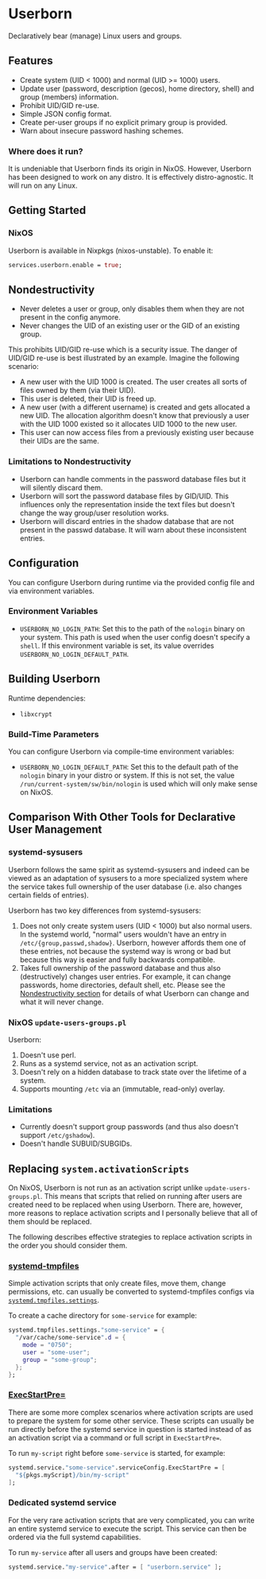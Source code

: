 # Userborn

Declaratively bear (manage) Linux users and groups.

## Features

- Create system (UID < 1000) and normal (UID >= 1000) users.
- Update user (password, description (gecos), home directory,
  shell) and group (members) information.
- Prohibit UID/GID re-use.
- Simple JSON config format.
- Create per-user groups if no explicit primary group is provided.
- Warn about insecure password hashing schemes.

### Where does it run?

It is undeniable that Userborn finds its origin in NixOS. However, Userborn
has been designed to work on any distro. It is effectively distro-agnostic. It
will run on any Linux.

## Getting Started

### NixOS

Userborn is available in Nixpkgs (nixos-unstable). To enable it:

```nix
services.userborn.enable = true;
```

## Nondestructivity

- Never deletes a user or group, only disables them when they are not present
  in the config anymore.
- Never changes the UID of an existing user or the GID of an existing group.

This prohibits UID/GID re-use which is a security issue. The danger of UID/GID
re-use is best illustrated by an example. Imagine the following scenario:

- A new user with the UID 1000 is created. The user creates all sorts of files
  owned by them (via their UID).
- This user is deleted, their UID is freed up.
- A new user (with a different username) is created and gets allocated a new
  UID. The allocation algorithm doesn't know that previously a user with the
  UID 1000 existed so it allocates UID 1000 to the new user.
- This user can now access files from a previously existing user because their
  UIDs are the same.

### Limitations to Nondestructivity

- Userborn can handle comments in the password database files but it will
  silently discard them.
- Userborn will sort the password database files by GID/UID. This influences
  only the representation inside the text files but doesn't change the way
  group/user resolution works.
- Userborn will discard entries in the shadow database that are not present in
  the passwd database. It will warn about these inconsistent entries.

## Configuration

You can configure Userborn during runtime via the provided config file and via
environment variables.

### Environment Variables

- `USERBORN_NO_LOGIN_PATH`: Set this to the path of the `nologin` binary on
  your system. This path is used when the user config doesn't specify a
  `shell`. If this environment variable is set, its value overrides
  `USERBORN_NO_LOGIN_DEFAULT_PATH`.

## Building Userborn

Runtime dependencies:

- `libxcrypt`

### Build-Time Parameters

You can configure Userborn via compile-time environment variables:

- `USERBORN_NO_LOGIN_DEFAULT_PATH`: Set this to the default path of the
  `nologin` binary in your distro or system. If this is not set, the value
  `/run/current-system/sw/bin/nologin` is used which will only make sense on
  NixOS.

## Comparison With Other Tools for Declarative User Management

### systemd-sysusers

Userborn follows the same spirit as systemd-sysusers and indeed can be viewed
as an adaptation of sysusers to a more specialized system where the service
takes full ownership of the user database (i.e. also changes certain fields of
entries).

Userborn has two key differences from systemd-sysusers:

1. Does not only create system users (UID < 1000) but also normal users. In the
   systemd world, "normal" users wouldn't have an entry in
   `/etc/{group,passwd,shadow}`. Userborn, however affords them one of these
   entries, not because the systemd way is wrong or bad but because this way is
   easier and fully backwards compatible.
2. Takes full ownership of the password database and thus also (destructively)
   changes user entries. For example, it can change passwords, home
   directories, default shell, etc. Please see the [Nondestructivity
   section](#Nondestructivity) for details of what Userborn can change and what it
   will never change.

### NixOS `update-users-groups.pl`

Userborn:

1. Doesn't use perl.
2. Runs as a systemd service, not as an activation script.
3. Doesn't rely on a hidden database to track state over the lifetime of a
   system.
4. Supports mounting `/etc` via an (immutable, read-only) overlay.

### Limitations

- Currently doesn't support group passwords (and thus also doesn't support `/etc/gshadow`).
- Doesn't handle SUBUID/SUBGIDs.

## Replacing `system.activationScripts`

On NixOS, Userborn is not run as an activation script unlike
`update-users-groups.pl`. This means that scripts that relied on running after
users are created need to be replaced when using Userborn. There are, however,
more reasons to replace activation scripts and I personally believe that all of
them should be replaced.

The following describes effective strategies to replace activation scripts in
the order you should consider them.

### [systemd-tmpfiles](https://www.freedesktop.org/software/systemd/man/latest/tmpfiles.d.html)

Simple activation scripts that only create files, move them, change
permissions, etc. can usually be converted to systemd-tmpfiles configs via
[`systemd.tmpfiles.settings`](https://search.nixos.org/options?channel=unstable&query=systemd.tmpfiles.settings).

To create a cache directory for `some-service` for example:

```nix
systemd.tmpfiles.settings."some-service" = {
  "/var/cache/some-service".d = {
    mode = "0750";
    user = "some-user";
    group = "some-group";
  };
};
```

### [ExecStartPre=](https://www.freedesktop.org/software/systemd/man/latest/systemd.service.html#ExecStartPre=)

There are some more complex scenarios where activation scripts are used to
prepare the system for some other service. These scripts can usually be run
directly before the systemd service in question is started instead of as an
activation script via a command or full script in `ExecStartPre=`.

To run `my-script` right before `some-service` is started, for example:


```nix
systemd.service."some-service".serviceConfig.ExecStartPre = [
  "${pkgs.myScript}/bin/my-script"
];
```

### Dedicated systemd service

For the very rare activation scripts that are very complicated, you can write
an entire systemd service to execute the script. This service can then be
ordered via the full systemd capabilities.

To run `my-service` after all users and groups have been created:

```nix
systemd.service."my-service".after = [ "userborn.service" ];
```
